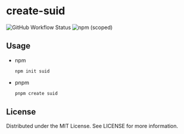 # create-suid

![GitHub Workflow Status](https://img.shields.io/github/workflow/status/swordev/suid/CI) ![npm (scoped)](https://img.shields.io/npm/v/create-suid?label=create-suid)

## Usage

- npm
  ```sh
  npm init suid
  ```
- pnpm
  ```sh
  pnpm create suid
  ```

## License

Distributed under the MIT License. See LICENSE for more information.
